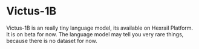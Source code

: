 # Victus-1B
Victus-1B is an really tiny language model, its available on Hexrail Platform. It is on beta for now. The language model may tell you very rare things, because there is no dataset for now.
